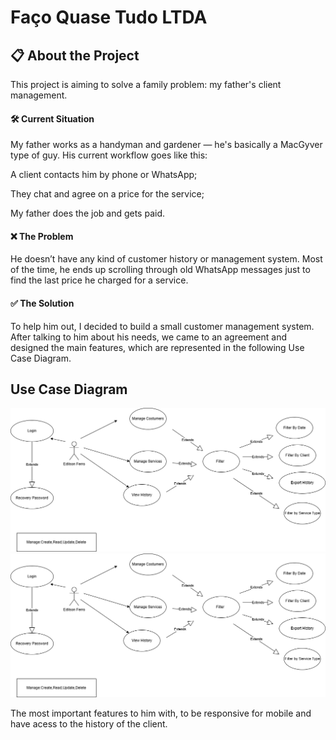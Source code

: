 # Faço Quase Tudo LTDA

## 📋 About the Project

This project is aiming to solve a family problem: my father's client management.

#### 🛠 Current Situation

My father works as a handyman and gardener — he's basically a MacGyver type of guy. His current workflow goes like this:

A client contacts him by phone or WhatsApp;

They chat and agree on a price for the service;

My father does the job and gets paid.

#### ❌ The Problem

He doesn’t have any kind of customer history or management system. Most of the time, he ends up scrolling through old WhatsApp messages just to find the last price he charged for a service.

#### ✅ The Solution

To help him out, I decided to build a small customer management system. After talking to him about his needs, we came to an agreement and designed the main features, which are represented in the following Use Case Diagram.

## Use Case Diagram

![Use Case Diagram](\readmeImages\FacoQuaseTudo.drawio.png)
<img src="\readmeImages\FacoQuaseTudo.drawio.png">

The most important features to him with, to be responsive for mobile and have acess to the history of the client.
